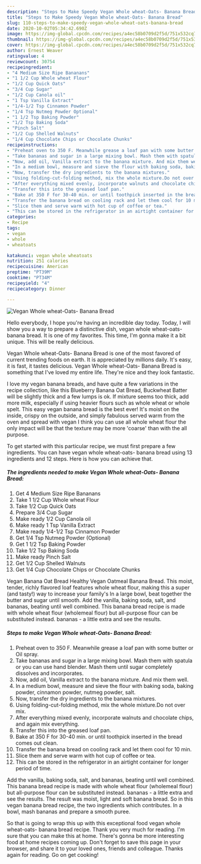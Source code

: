 ```yaml
---
description: "Steps to Make Speedy Vegan Whole wheat-Oats- Banana Bread"
title: "Steps to Make Speedy Vegan Whole wheat-Oats- Banana Bread"
slug: 110-steps-to-make-speedy-vegan-whole-wheat-oats-banana-bread
date: 2020-10-02T05:34:42.690Z
image: https://img-global.cpcdn.com/recipes/a4ec58b0709d2f5d/751x532cq70/vegan-whole-wheat-oats-banana-bread-recipe-main-photo.jpg
thumbnail: https://img-global.cpcdn.com/recipes/a4ec58b0709d2f5d/751x532cq70/vegan-whole-wheat-oats-banana-bread-recipe-main-photo.jpg
cover: https://img-global.cpcdn.com/recipes/a4ec58b0709d2f5d/751x532cq70/vegan-whole-wheat-oats-banana-bread-recipe-main-photo.jpg
author: Ernest Weaver
ratingvalue: 4
reviewcount: 30754
recipeingredient:
- "4 Medium Size Ripe Bananans"
- "1 1/2 Cup Whole wheat Flour"
- "1/2 Cup Quick Oats"
- "3/4 Cup Sugar"
- "1/2 Cup Canola oil"
- "1 Tsp Vanilla Extract"
- "1/4-1/2 Tsp Cinnamon Powder"
- "1/4 Tsp Nutmeg Powder Optional"
- "1 1/2 Tsp Baking Powder"
- "1/2 Tsp Baking Soda"
- "Pinch Salt"
- "1/2 Cup Shelled Walnuts"
- "1/4 Cup Chocolate Chips or Chocolate Chunks"
recipeinstructions:
- "Preheat oven to 350 F. Meanwhile grease a loaf pan with some butter or Oil spray."
- "Take bananas and sugar in a large mixing bowl. Mash them with spatula or you can use hand blender. Mash them until sugar completely dissolves and incorporates."
- "Now, add oil, Vanilla extract to the banana mixture. And mix them well."
- "In a medium bowl, measure and sieve the flour with baking soda, baking powder, cinnamon powder, nutmeg powder, salt."
- "Now, transfer the dry ingredients to the banana mixtures."
- "Using folding-cut-folding method, mix the whole mixture.Do not over mix."
- "After everything mixed evenly, incorporate walnuts and chocolate chips, and again mix everything."
- "Transfer this into the greased loaf pan."
- "Bake at 350 F for 30-40 min. or until toothpick inserted in the bread comes out clean."
- "Transfer the banana bread on cooling rack and let them cool for 10 min."
- "Slice them and serve warm with hot cup of coffee or tea."
- "This can be stored in the refrigerator in an airtight container for longer period of time."
categories:
- Recipe
tags:
- vegan
- whole
- wheatoats

katakunci: vegan whole wheatoats 
nutrition: 251 calories
recipecuisine: American
preptime: "PT39M"
cooktime: "PT34M"
recipeyield: "4"
recipecategory: Dinner

---
```



![Vegan Whole wheat-Oats- Banana Bread](https://img-global.cpcdn.com/recipes/a4ec58b0709d2f5d/751x532cq70/vegan-whole-wheat-oats-banana-bread-recipe-main-photo.jpg)

Hello everybody, I hope you're having an incredible day today. Today, I will show you a way to prepare a distinctive dish, vegan whole wheat-oats- banana bread. It is one of my favorites. This time, I'm gonna make it a bit unique. This will be really delicious.

Vegan Whole wheat-Oats- Banana Bread is one of the most favored of current trending foods on earth. It is appreciated by millions daily. It's easy, it is fast, it tastes delicious. Vegan Whole wheat-Oats- Banana Bread is something that I've loved my entire life. They're nice and they look fantastic.

I love my vegan banana breads, and have quite a few variations in the recipe collection, like this Blueberry Banana Oat Bread, Buckwheat Batter will be slightly thick and a few lumps is ok. If mixture seems too thick, add more milk, especially if using heavier flours such as whole wheat or whole spelt. This easy vegan banana bread is the best ever! It&#39;s moist on the inside, crispy on the outside, and simply fabulous served warm from the oven and spread with vegan I think you can use all whole wheat flour the only impact will be that the texture may be more &#39;coarse&#39; than with the all purpose.


To get started with this particular recipe, we must first prepare a few ingredients. You can have vegan whole wheat-oats- banana bread using 13 ingredients and 12 steps. Here is how you can achieve that.

<!--inarticleads1-->

##### The ingredients needed to make Vegan Whole wheat-Oats- Banana Bread:

1. Get 4 Medium Size Ripe Bananans
1. Take 1 1/2 Cup Whole wheat Flour
1. Take 1/2 Cup Quick Oats
1. Prepare 3/4 Cup Sugar
1. Make ready 1/2 Cup Canola oil
1. Make ready 1 Tsp Vanilla Extract
1. Make ready 1/4-1/2 Tsp Cinnamon Powder
1. Get 1/4 Tsp Nutmeg Powder (Optional)
1. Get 1 1/2 Tsp Baking Powder
1. Take 1/2 Tsp Baking Soda
1. Make ready Pinch Salt
1. Get 1/2 Cup Shelled Walnuts
1. Get 1/4 Cup Chocolate Chips or Chocolate Chunks


Vegan Banana Oat Bread Healthy Vegan Oatmeal Banana Bread. This moist, tender, richly flavored loaf features whole wheat flour, making this a super (and tasty!) way to increase your family&#39;s In a large bowl, beat together the butter and sugar until smooth. Add the vanilla, baking soda, salt, and bananas, beating until well combined. This banana bread recipe is made with whole wheat flour (wholemeal flour) but all-purpose flour can be substituted instead. bananas - a little extra and see the results. 

<!--inarticleads2-->

##### Steps to make Vegan Whole wheat-Oats- Banana Bread:

1. Preheat oven to 350 F. Meanwhile grease a loaf pan with some butter or Oil spray.
1. Take bananas and sugar in a large mixing bowl. Mash them with spatula or you can use hand blender. Mash them until sugar completely dissolves and incorporates.
1. Now, add oil, Vanilla extract to the banana mixture. And mix them well.
1. In a medium bowl, measure and sieve the flour with baking soda, baking powder, cinnamon powder, nutmeg powder, salt.
1. Now, transfer the dry ingredients to the banana mixtures.
1. Using folding-cut-folding method, mix the whole mixture.Do not over mix.
1. After everything mixed evenly, incorporate walnuts and chocolate chips, and again mix everything.
1. Transfer this into the greased loaf pan.
1. Bake at 350 F for 30-40 min. or until toothpick inserted in the bread comes out clean.
1. Transfer the banana bread on cooling rack and let them cool for 10 min.
1. Slice them and serve warm with hot cup of coffee or tea.
1. This can be stored in the refrigerator in an airtight container for longer period of time.


Add the vanilla, baking soda, salt, and bananas, beating until well combined. This banana bread recipe is made with whole wheat flour (wholemeal flour) but all-purpose flour can be substituted instead. bananas - a little extra and see the results. The result was moist, light and soft banana bread. So in this vegan banana bread recipe, the two ingredients which contributes. In a bowl, mash bananas and prepare a smooth puree. 

So that is going to wrap this up with this exceptional food vegan whole wheat-oats- banana bread recipe. Thank you very much for reading. I'm sure that you can make this at home. There's gonna be more interesting food at home recipes coming up. Don't forget to save this page in your browser, and share it to your loved ones, friends and colleague. Thanks again for reading. Go on get cooking!
